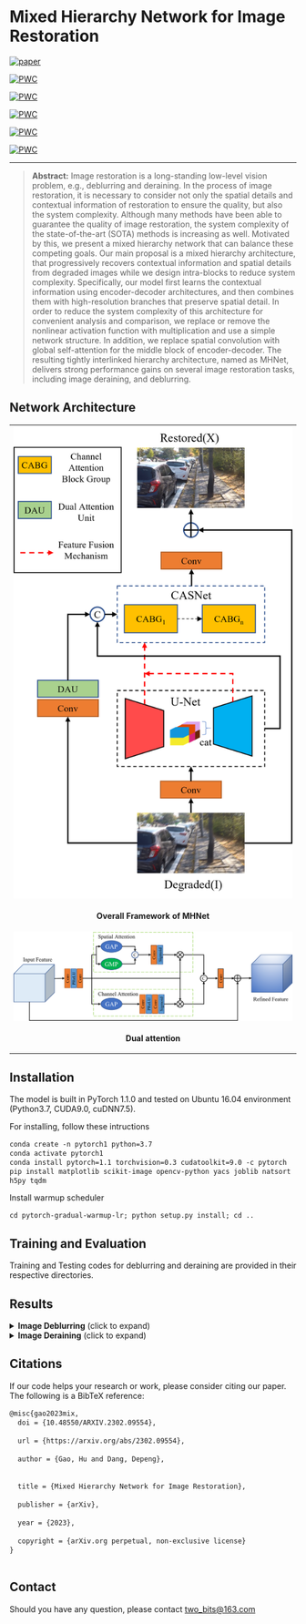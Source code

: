 

# Mixed Hierarchy Network for Image Restoration

[![paper](https://img.shields.io/badge/arXiv-Paper-brightgreen)](http://arxiv.org/abs/2302.09554)
	
[![PWC](https://img.shields.io/endpoint.svg?url=https://paperswithcode.com/badge/mixed-hierarchy-network-for-image-restoration/image-deblurring-on-hide-trained-on-gopro)](https://paperswithcode.com/sota/image-deblurring-on-hide-trained-on-gopro?p=mixed-hierarchy-network-for-image-restoration)
	
[![PWC](https://img.shields.io/endpoint.svg?url=https://paperswithcode.com/badge/mixed-hierarchy-network-for-image-restoration/single-image-deraining-on-test1200)](https://paperswithcode.com/sota/single-image-deraining-on-test1200?p=mixed-hierarchy-network-for-image-restoration)
	
[![PWC](https://img.shields.io/endpoint.svg?url=https://paperswithcode.com/badge/mixed-hierarchy-network-for-image-restoration/single-image-deraining-on-test100)](https://paperswithcode.com/sota/single-image-deraining-on-test100?p=mixed-hierarchy-network-for-image-restoration)
	
[![PWC](https://img.shields.io/endpoint.svg?url=https://paperswithcode.com/badge/mixed-hierarchy-network-for-image-restoration/single-image-deraining-on-rain100l)](https://paperswithcode.com/sota/single-image-deraining-on-rain100l?p=mixed-hierarchy-network-for-image-restoration)
	
[![PWC](https://img.shields.io/endpoint.svg?url=https://paperswithcode.com/badge/mixed-hierarchy-network-for-image-restoration/image-deblurring-on-gopro)](https://paperswithcode.com/sota/image-deblurring-on-gopro?p=mixed-hierarchy-network-for-image-restoration)

<hr />


> **Abstract:** Image restoration is a long-standing low-level vision problem, e.g., deblurring and deraining. In the process of image restoration, it is necessary to consider not only the spatial details and contextual information of restoration to ensure the quality, but also the system complexity. Although many methods have been able to guarantee the quality of image restoration, the system complexity of the state-of-the-art (SOTA) methods is increasing as well. Motivated by this, we present a mixed hierarchy network that can balance these competing goals. Our main proposal is a mixed hierarchy architecture, that progressively recovers contextual information and spatial details from degraded images while we design intra-blocks to reduce system complexity. Specifically, our model first learns the contextual information using encoder-decoder architectures, and then combines them with high-resolution branches that preserve spatial detail. In order to reduce the system complexity of this architecture for convenient analysis and comparison, we replace or remove the nonlinear activation function with multiplication and use a simple network structure.  In addition, we replace spatial convolution with global self-attention for the middle block of encoder-decoder. The resulting tightly interlinked hierarchy architecture, named as MHNet, delivers strong performance gains on several image restoration tasks, including image deraining, and deblurring. 

## Network Architecture
<table>
  <tr>
    <td align="center"> <img  src = "./fig/network.png" width="500"> </td>
  </tr>
  <tr>
    <td><p align="center"><b>Overall Framework of MHNet</b></p></td>
  </tr>
    <tr>
    <td align="center"> <img src = "./fig/dau.png" width="500"> </td>
  </tr>
  <tr>
    <td><p align="center"><b>Dual attention</b></p></td>
</table>

## Installation
The model is built in PyTorch 1.1.0 and tested on Ubuntu 16.04 environment (Python3.7, CUDA9.0, cuDNN7.5).

For installing, follow these intructions
```
conda create -n pytorch1 python=3.7
conda activate pytorch1
conda install pytorch=1.1 torchvision=0.3 cudatoolkit=9.0 -c pytorch
pip install matplotlib scikit-image opencv-python yacs joblib natsort h5py tqdm
```

Install warmup scheduler

```
cd pytorch-gradual-warmup-lr; python setup.py install; cd ..
```




## Training and Evaluation

Training and Testing codes for deblurring and deraining  are provided in their respective directories.

## Results


<details>
  <summary> <strong>Image Deblurring</strong> (click to expand) </summary>
<table>
  <tr>
    <td> <img src = "./fig/derain.png" width="450"> </td>
  </tr>
  <tr>
    <td><p align="center"><b>Deblurring on GoPro and HIDE Datasets.</b></p></td>
  </tr>
</table></details>

<details>
  <summary> <strong>Image Deraining</strong> (click to expand) </summary>
<img src = "./fig/deblur.png" width="900"></details>

 ## Citations
If our code helps your research or work, please consider citing our paper.
The following is a BibTeX reference:

```
@misc{gao2023mix,
  doi = {10.48550/ARXIV.2302.09554},
  
  url = {https://arxiv.org/abs/2302.09554},
  
  author = {Gao, Hu and Dang, Depeng},
  
  
  title = {Mixed Hierarchy Network for Image Restoration},
  
  publisher = {arXiv},
  
  year = {2023},
  
  copyright = {arXiv.org perpetual, non-exclusive license}
}


```




## Contact
Should you have any question, please contact two_bits@163.com

